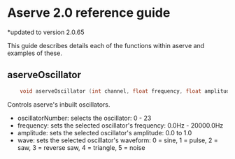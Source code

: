 # Aserve 2.0 reference guide
*updated to version 2.0.65

This guide describes details each of the functions within aserve and examples of these.


## aserveOscillator
```cpp
    void aserveOscillator (int channel, float frequency, float amplitude, int wavetype);
```

Controls aserve's inbuilt oscillators.

- oscillatorNumber: selects the oscillator: 0 - 23
- frequency: sets the selected oscillator's frequency: 0.0Hz - 20000.0Hz
- amplitude: sets the selected oscillator's amplitude: 0.0 to 1.0
- wave: sets the selected oscillator's waveform: 0 = sine, 1 = pulse, 2 = saw, 3 = reverse saw, 4 = triangle, 5 = noise


